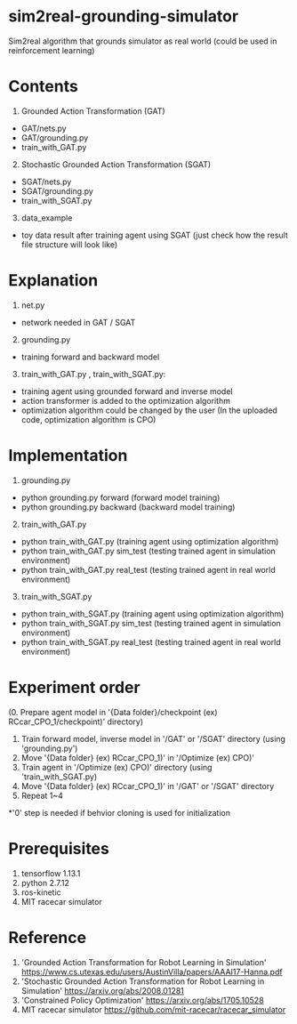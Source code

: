 # sim2real-grounding-simulator
Sim2real algorithm that grounds simulator as real world (could be used in reinforcement learning)


# Contents
1) Grounded Action Transformation (GAT)
  - GAT/nets.py
  - GAT/grounding.py
  - train_with_GAT.py
2) Stochastic Grounded Action Transformation (SGAT)
  - SGAT/nets.py
  - SGAT/grounding.py
  - train_with_SGAT.py
3) data_example
  - toy data result after training agent using SGAT
  (just check how the result file structure will look like)


# Explanation
1) net.py
  - network needed in GAT / SGAT
2) grounding.py
  - training forward and backward model
3) train_with_GAT.py , train_with_SGAT.py: 
  - training agent using grounded forward and inverse model
  - action transformer is added to the optimization algorithm
  - optimization algorithm could be changed by the user 
  (In the uploaded code, optimization algorithm is CPO)


# Implementation
1) grounding.py
- python grounding.py forward 
(forward model training)
- python grounding.py backward
(backward model training)
2) train_with_GAT.py
- python train_with_GAT.py
(training agent using optimization algorithm)
- python train_with_GAT.py sim_test
(testing trained agent in simulation environment)
- python train_with_GAT.py real_test
(testing trained agent in real world environment)
3) train_with_SGAT.py
- python train_with_SGAT.py
(training agent using optimization algorithm)
- python train_with_SGAT.py sim_test
(testing trained agent in simulation environment)
- python train_with_SGAT.py real_test
(testing trained agent in real world environment)


# Experiment order
(0. Prepare agent model in '{Data folder}/checkpoint (ex) RCcar_CPO_1/checkpoint)' directory)
1. Train forward model, inverse model in '/GAT' or '/SGAT' directory (using 'grounding.py')
2. Move '{Data folder} (ex) RCcar_CPO_1)' in '/Optimize (ex) CPO)'
3. Train agent in '/Optimize (ex) CPO)' directory (using 'train_with_SGAT.py)
4. Move '{Data folder} (ex) RCcar_CPO_1)' in '/GAT' or '/SGAT' directory
5. Repeat 1~4

*'0' step is needed if behvior cloning is used for initialization

# Prerequisites
1) tensorflow 1.13.1
2) python 2.7.12
3) ros-kinetic
4) MIT racecar simulator


# Reference
1) 'Grounded Action Transformation for Robot Learning in Simulation'
https://www.cs.utexas.edu/users/AustinVilla/papers/AAAI17-Hanna.pdf
2) 'Stochastic Grounded Action Transformation for Robot Learning in Simulation'
https://arxiv.org/abs/2008.01281
3) 'Constrained Policy Optimization'
https://arxiv.org/abs/1705.10528
4) MIT racecar simulator
https://github.com/mit-racecar/racecar_simulator
